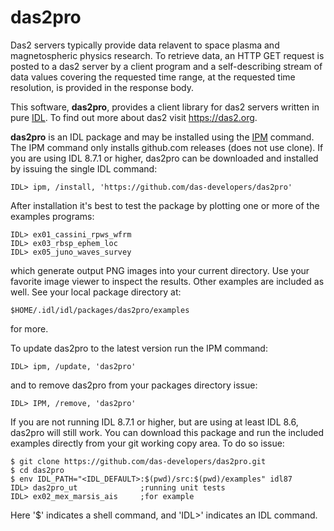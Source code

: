 # das2pro
Das2 servers typically provide data relavent to space plasma and magnetospheric
physics research.  To retrieve data, an HTTP GET request is posted to a das2 
server by a client program and a self-describing stream of data values covering
the requested time range, at the requested time resolution, is provided in the
response body.

This software, **das2pro**, provides a client library for das2 servers written in
pure [IDL](https://www.harrisgeospatial.com/docs/using_idl_home.html).  To find
out more about das2 visit https://das2.org.

**das2pro** is an IDL package and may be installed using the 
[IPM](https://www.harrisgeospatial.com/docs/ipm.html)  command.  The IPM
command only installs github.com releases (does not use clone).  If you are
using IDL 8.7.1 or higher, das2pro can be downloaded and installed by issuing
the single IDL command:

`IDL> ipm, /install, 'https://github.com/das-developers/das2pro'`

After installation it's best to test the package by plotting one or more of 
the examples programs:
```
IDL> ex01_cassini_rpws_wfrm
IDL> ex03_rbsp_ephem_loc
IDL> ex05_juno_waves_survey
```
which generate output PNG images into your current directory.  Use your
favorite image viewer to inspect the results.  Other examples are included as
well.  See your local package directory at: 

`$HOME/.idl/idl/packages/das2pro/examples`

for more.

To update das2pro to the latest version run the IPM command:

`IDL> ipm, /update, 'das2pro'`

and to remove das2pro from your packages directory issue:

`IDL> IPM, /remove, 'das2pro'`

If you are not running IDL 8.7.1 or higher, but are using at least IDL 8.6, 
das2pro will still work.  You can download this package and run the included
examples directly from your git working copy area.  To do so issue:
```
$ git clone https://github.com/das-developers/das2pro.git
$ cd das2pro
$ env IDL_PATH="<IDL_DEFAULT>:$(pwd)/src:$(pwd)/examples" idl87
IDL> das2pro_ut              ;running unit tests
IDL> ex02_mex_marsis_ais     ;for example
```
Here '$' indicates a shell command, and 'IDL>' indicates an IDL command.
